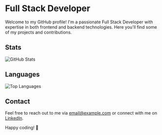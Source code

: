 
# Full Stack Developer

Welcome to my GitHub profile! I'm a passionate Full Stack Developer with expertise in both frontend and backend technologies. Here you'll find some of my projects and contributions.

## Stats

![GitHub Stats](https://github-readme-stats.vercel.app/api?username=your_username&show_icons=true&theme=radical)

## Languages

![Top Languages](https://github-readme-stats.vercel.app/api/top-langs/?username=your_username&layout=compact)

## Contact

Feel free to reach out to me via [email@example.com](mailto:email@example.com) or connect with me on [LinkedIn](https://www.linkedin.com/in/your_profile/).

Happy coding! 🚀
